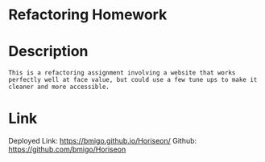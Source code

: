 # Refactoring Homework

# Description
    This is a refactoring assignment involving a website that works perfectly well at face value, but could use a few tune ups to make it cleaner and more accessible.
# Link

Deployed Link: https://bmigo.github.io/Horiseon/
Github: https://github.com/bmigo/Horiseon
